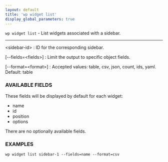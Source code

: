 ```yaml
---
layout: default
title: 'wp widget list'
display_global_parameters: true
---
```


`wp widget list` - List widgets associated with a sidebar.

<hr />

&lt;sidebar-id&gt;
: ID for the corresponding sidebar.

[\--fields=&lt;fields&gt;]
: Limit the output to specific object fields.

[\--format=&lt;format&gt;]
: Accepted values: table, csv, json, count, ids, yaml. Default: table

### AVAILABLE FIELDS

These fields will be displayed by default for each widget:

* name
* id
* position
* options

There are no optionally available fields.

### EXAMPLES

    wp widget list sidebar-1 --fields=name --format=csv



